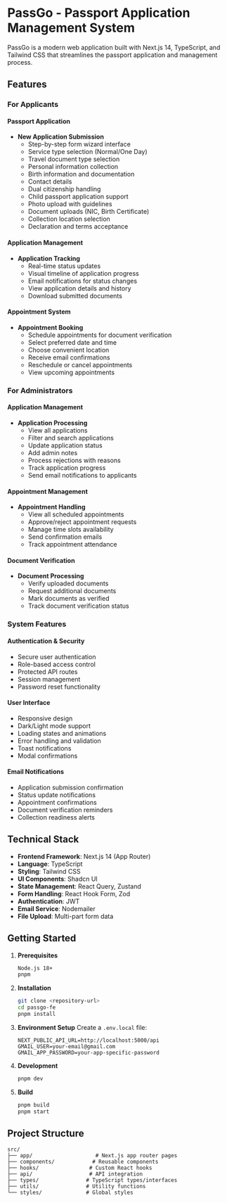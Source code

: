# PassGo - Passport Application Management System

PassGo is a modern web application built with Next.js 14, TypeScript, and Tailwind CSS that streamlines the passport application and management process.

## Features

### For Applicants

#### Passport Application

- **New Application Submission**
  - Step-by-step form wizard interface
  - Service type selection (Normal/One Day)
  - Travel document type selection
  - Personal information collection
  - Birth information and documentation
  - Contact details
  - Dual citizenship handling
  - Child passport application support
  - Photo upload with guidelines
  - Document uploads (NIC, Birth Certificate)
  - Collection location selection
  - Declaration and terms acceptance

#### Application Management

- **Application Tracking**
  - Real-time status updates
  - Visual timeline of application progress
  - Email notifications for status changes
  - View application details and history
  - Download submitted documents

#### Appointment System

- **Appointment Booking**
  - Schedule appointments for document verification
  - Select preferred date and time
  - Choose convenient location
  - Receive email confirmations
  - Reschedule or cancel appointments
  - View upcoming appointments

### For Administrators

#### Application Management

- **Application Processing**
  - View all applications
  - Filter and search applications
  - Update application status
  - Add admin notes
  - Process rejections with reasons
  - Track application progress
  - Send email notifications to applicants

#### Appointment Management

- **Appointment Handling**
  - View all scheduled appointments
  - Approve/reject appointment requests
  - Manage time slots availability
  - Send confirmation emails
  - Track appointment attendance

#### Document Verification

- **Document Processing**
  - Verify uploaded documents
  - Request additional documents
  - Mark documents as verified
  - Track document verification status

### System Features

#### Authentication & Security

- Secure user authentication
- Role-based access control
- Protected API routes
- Session management
- Password reset functionality

#### User Interface

- Responsive design
- Dark/Light mode support
- Loading states and animations
- Error handling and validation
- Toast notifications
- Modal confirmations

#### Email Notifications

- Application submission confirmation
- Status update notifications
- Appointment confirmations
- Document verification reminders
- Collection readiness alerts

## Technical Stack

- **Frontend Framework**: Next.js 14 (App Router)
- **Language**: TypeScript
- **Styling**: Tailwind CSS
- **UI Components**: Shadcn UI
- **State Management**: React Query, Zustand
- **Form Handling**: React Hook Form, Zod
- **Authentication**: JWT
- **Email Service**: Nodemailer
- **File Upload**: Multi-part form data

## Getting Started

1. **Prerequisites**

   ```bash
   Node.js 18+
   pnpm
   ```

2. **Installation**

   ```bash
   git clone <repository-url>
   cd passgo-fe
   pnpm install
   ```

3. **Environment Setup**
   Create a `.env.local` file:

   ```env
   NEXT_PUBLIC_API_URL=http://localhost:5000/api
   GMAIL_USER=your-email@gmail.com
   GMAIL_APP_PASSWORD=your-app-specific-password
   ```

4. **Development**

   ```bash
   pnpm dev
   ```

5. **Build**
   ```bash
   pnpm build
   pnpm start
   ```

## Project Structure

```
src/
├── app/                    # Next.js app router pages
├── components/            # Reusable components
├── hooks/                # Custom React hooks
├── api/                  # API integration
├── types/               # TypeScript types/interfaces
├── utils/               # Utility functions
└── styles/              # Global styles
```
